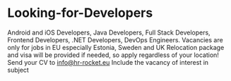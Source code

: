 # Looking-for-Developers
Android and iOS Developers, Java Developers, Full Stack Developers, Frontend Developers, .NET Developers, DevOps Engineers.
Vacancies are only for jobs in EU especially Estonia, Sweden and UK
Relocation package and visa will be provided if needed, so apply regardless of your location!
Send your CV to info@hr-rocket.eu
Include the vacancy of interest in subject
